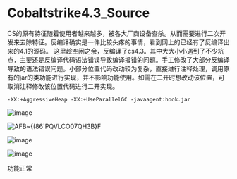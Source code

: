 # Cobaltstrike4.3_Source

CS的原有特征随着使用者越来越多，被各大厂商设备查杀。从而需要进行二次开发来去除特征。反编译确实是一件比较头疼的事情，看到网上的已经有了反编译出来的4.1的源码。
这里趁空闲之余，反编译了cs4.3。其中大大小小遇到了不少坑点，主要还是反编译代码语法错误导致编译报错的问题。手工修改了大部分反编译导致的语法错误问题。小部分位置代码改动较为复杂，直接进行注释处理，调用原有的jar的类功能进行实现，并不影响功能使用。如需在二开时想改动该位置，可取消注释修改该位置代码进行二开实现。

```
-XX:+AggressiveHeap -XX:+UseParallelGC -javaagent:hook.jar 
```

![image](https://user-images.githubusercontent.com/42479546/128216184-68598146-eedc-47ad-ac23-897bae906296.png)

![AFB~{(86`PQVLCO07QH3B}F](https://user-images.githubusercontent.com/42479546/128214429-74b42ef0-1565-4a24-8818-4f6e7f486700.png)


![image](https://user-images.githubusercontent.com/42479546/128217914-6b240b91-3c7e-4361-8055-bc5a45710ff8.png)

![image](https://user-images.githubusercontent.com/42479546/128218624-9d4c6f62-6061-4d7f-9374-10fd4547033f.png)

功能正常

 
